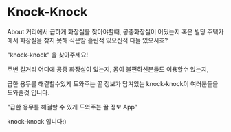 # Knock-Knock
About
거리에서 급하게 화장실을 찾아야할때, 공중화장실이 어딨는지 혹은 빌딩 주택가에서 화장실을 찾지 못해 식은땀 흘린적 있으신적 다들 있으시죠?

"knock-knock" 을 찾아주세요!

주변 길거리 어디에 공중 화장실이 있는지, 몸이 불편하신분들도 이용할수 있는지,

급한 용무를 해결할수있게 도와주는 꿀 정보가 담겨있는 knock-knock이 여러분들을 도와줄것 입니다.

"급한 용무를 해결할 수 있게 도와주는 꿀 정보 App”

knock-knock 입니다:) 
